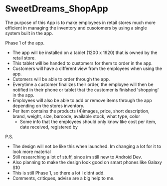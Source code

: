 # SweetDreams_ShopApp
The purpose of this App is to make employees in retail stores much more efficient in managing the inventory and cusotomers by using a single system built in the app.

Phase 1 of the app.
* The app will be installed on a tablet (1200 x 1920) that is owned by the retail store. 
* This tablet will be handed to customers for them to order in the app.
* Customers will have a different view from the employees when using the app.
* Cutomers will be able to order through the app.
* Everytime a customer finalizes their order, the employee will then be notified in their phone or tablet that the customer is finished 'shopping' in the app.
* Employees will also be able to add or remove items through the app depending on the stores inventory.
* Per item contains the products (4)images, price, short description, brand, weight, size, 
barcode, available stock, what type, color
	- Some info that the employees should only know like cost per item, date received, registered by

P.S.
* The design will not be like this when launched. Im changing a lot for it to look more material
* Still researching a lot of stuff, since im still new to Android Dev.
* Also planning to make the design look good on smart phones like Galaxy S10 
* This is still Phase 1, so there a lot I didnt add.
* Comments, critiques, advise are a big help to me.
